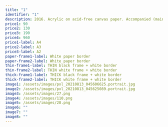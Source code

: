 ```yaml
---
title: "1"
identifier: "1"
description: 2016. Acrylic on acid-free canvas paper. Accompanied (mainly) by Joss Stone.
price1: 90
price2: 130
price3: 190
price4: 960
price1-label: A4
price2-label: A3
price3-label: A2
paper-frame1-label: White paper border
paper-frame2-label: White paper border
thin-frame1-label: THIN black frame + white border
thin-frame2-label: THIN white frame + white border
thick-frame1-label: THICK black frame + white border
thick-frame2-label: THICK white frame + white border
image1: /assets/images/pxl_20210813_045606625.portrait.jpg
image2: /assets/images/pxl_20210813_045625089.portrait.jpg
image3: /assets/images/27.png
image4: /assets/images/110.png
image5: /assets/images/28.png
image6: ""
image7: ""
image8: ""
---
```

